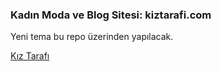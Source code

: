 ### Kadın Moda ve Blog Sitesi: kiztarafi.com
Yeni tema bu repo üzerinden yapılacak.

[Kız Tarafı](https://www.kiztarafi.com "Kız Tarafı")